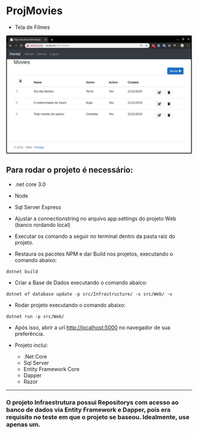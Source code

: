 # ProjMovies
* Tela de Filmes
<img src="./Movies.png" />

Para rodar o projeto é necessário:
-----------
* .net core 3.0
* Node
* Sql Server Express
* Ajustar a connectionstring no arquivo app.settings do projeto Web (banco rordando local)

* Executar os comando a seguir no terminal dentro da pasta raíz do projeto.

* Restaura os pacotes NPM e dar Build nos projetos, executando o comando abaixo:
```
dotnet build
```
* Criar a Base de Dados executando o comando abaico:
```
dotnet ef database update -p src/Infrastructure/ -s src/Web/ -v
```
* Rodar projeto executando o comando abaixo:
```
dotnet run -p src/Web/
```
* Após isso, abrir a url [http://localhost:5000](http://localhost:5000) no navegador de sua preferência.

* Projeto inclui:
  - .Net Core
  - Sql Server
  - Entity Framework Core
  - Dapper
  - Razor
  
-----------
### O projeto Infraestrutura possui Repositorys com acesso ao banco de dados via Entity Framework e Dapper, pois era requisito no teste em que o projeto se baseou. Idealmente, use apenas um.

